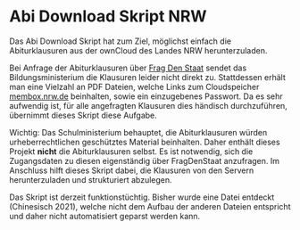 # Abi Download Skript NRW

Das Abi Download Skript hat zum Ziel, möglichst einfach die Abiturklausuren aus der ownCloud des Landes NRW herunterzuladen.

Bei Anfrage der Abiturklausuren über [Frag Den Staat](https://fragdenstaat.de) sendet das Bildungsministerium die Klausuren leider nicht direkt zu. Stattdessen erhält man eine Vielzahl an PDF Dateien, welche Links zum Cloudspeicher [membox.nrw.de](https://membox.nrw.de) beinhalten, sowie ein einzugebenes Passwort. Da es sehr aufwendig ist, für alle angefragten Klausuren dies händisch durchzuführen, übernimmt dieses Skript diese Aufgabe.

Wichtig: Das Schulministerium behauptet, die Abiturklausuren würden urheberrechtlichen geschütztes Material beinhalten. Daher enthält dieses Projekt **nicht** die Abiturklausuren selbst. Es ist notwendig, sich die Zugangsdaten zu diesen eigenständig über FragDenStaat anzufragen. Im Anschluss hilft dieses Skript dabei, die Klausuren von den Servern herunterzuladen und strukturiert abzulegen.

Das Skript ist derzeit funktionstüchtig. Bisher wurde eine Datei entdeckt (Chinesisch 2021), welche nicht dem Aufbau der anderen Dateien entspricht und daher nicht automatisiert geparst werden kann.
